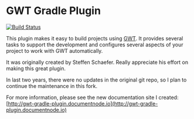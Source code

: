# GWT Gradle Plugin

[![Build Status](https://travis-ci.org/jiakuan/gwt-gradle-plugin.svg?branch=master)](https://travis-ci.org/jiakuan/gwt-gradle-plugin)

This plugin makes it easy to build projects using [GWT](http://www.gwtproject.org/). It provides several tasks to support the development and configures several aspects of your project to work with GWT automatically.

It was originally created by Steffen Schaefer. Really appreciate his effort on making this great plugin.

In last two years, there were no updates in the original git repo, so I plan to continue the maintenance in this fork.

For more information, please see the new documentation site I created: [http://gwt-gradle-plugin.documentnode.io](http://gwt-gradle-plugin.documentnode.io)
